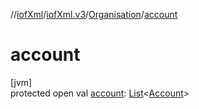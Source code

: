 //[iofXml](../../../index.md)/[iofXml.v3](../index.md)/[Organisation](index.md)/[account](account.md)

# account

[jvm]\
protected open val [account](account.md): [List](https://docs.oracle.com/javase/8/docs/api/java/util/List.html)<[Account](../-account/index.md)>
